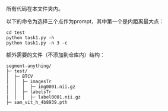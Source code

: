 所有代码在本文件夹内。

以下的命令为选择三个点作为prompt，其中第一个是内距离最大点：
```
cd test
python task1.py -h
python task1.py -n 3 -c
```

额外需要的文件（不添加到仓库内）结构：
```
segment-anything/
├─ test/
│  ├─ BTCV
│  │  ├─ imagesTr
|  │  │  ├─ img0001.nii.gz
│  │  ├─ labelsTr
|  │  │  ├─ label0001.nii.gz
├─ sam_vit_h_4b8939.pth
```